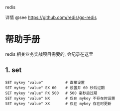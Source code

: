 redis

详情 @see https://github.com/redis/go-redis

# 帮助手册

redis 相关业务实战项目需要的, 会纪录在这里

## 1. set

```
SET mykey "value"          # 直接设置
SET mykey "value" EX 60    # 设置并 60 秒后过期
SET mykey "value" PX 500   # 500 毫秒后过期
SET mykey "value" NX       # 仅在 mykey 不存在时设置
SET mykey "value" XX       # 仅在 mykey 存在时更新
```
